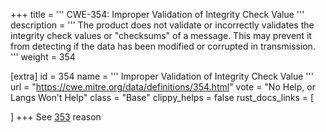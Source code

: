 +++
title = '''
CWE-354: Improper Validation of Integrity Check Value
'''
description	= '''
The product does not validate or incorrectly validates the integrity check values or "checksums" of a message. This may prevent it from detecting if the data has been modified or corrupted in transmission.
'''
weight = 354

[extra]
id = 354
name = '''
Improper Validation of Integrity Check Value
'''
url = "https://cwe.mitre.org/data/definitions/354.html"
vote = "No Help, or Langs Won't Help"
class = "Base"
clippy_helps = false
rust_docs_links = [

]
+++
See [353](rust-are-we-secure-yet/cwes/cwe-353) reason
